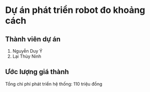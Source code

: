 # Dự án phát triển robot đo khoảng cách

## Thành viên dự án
1. Nguyễn Duy Ý 
2. Lại Thùy Ninh

## Ước lượng giá thành
Tổng chi phí phát triển hệ thống: 110 triệu đồng
